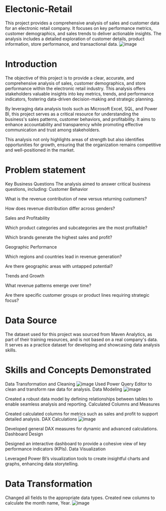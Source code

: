 # Electonic-Retail
This project provides a comprehensive analysis of sales and customer data for an electronic retail company. It focuses on key performance metrics, customer demographics, and sales trends to deliver actionable insights. The analysis includes a detailed exploration of customer details, product information, store performance, and transactional data.
![image](https://github.com/user-attachments/assets/f137d64f-8bef-4d25-8485-7d2c9c8b58ac)
# Introduction 
The objective of this project is to provide a clear, accurate, and comprehensive analysis of sales, customer demographics, and store performance within the electronic retail industry. This analysis offers stakeholders valuable insights into key metrics, trends, and performance indicators, fostering data-driven decision-making and strategic planning.

By leveraging data analysis tools such as Microsoft Excel, SQL, and Power BI, this project serves as a critical resource for understanding the business's sales patterns, customer behaviors, and profitability. It aims to enhance accountability and transparency while promoting effective communication and trust among stakeholders.

This analysis not only highlights areas of strength but also identifies opportunities for growth, ensuring that the organization remains competitive and well-positioned in the market.
# Problem statement 
Key Business Questions
The analysis aimed to answer critical business questions, including:
Customer Behavior

What is the revenue contribution of new versus returning customers?

How does revenue distribution differ across genders?

Sales and Profitability

Which product categories and subcategories are the most profitable?

Which brands generate the highest sales and profit?

Geographic Performance

Which regions and countries lead in revenue generation?

Are there geographic areas with untapped potential?

Trends and Growth

What revenue patterns emerge over time?

Are there specific customer groups or product lines requiring strategic focus?

# Data Source 
The dataset used for this project was sourced from Maven Analytics, as part of their training resources, and is not based on a real company's data. It serves as a practice dataset for developing and showcasing data analysis skills.
# Skills and Concepts Demonstrated
Data Transformation and Cleaning
![image](https://github.com/user-attachments/assets/24f7b73f-4394-4cc9-b2b9-ceba9c3b9b51)
Used Power Query Editor to clean and transform raw data for analysis.
Data Modeling
![image](https://github.com/user-attachments/assets/a17a6545-3f61-45dc-832d-1ef7878ef144)

Created a robust data model by defining relationships between tables to enable seamless analysis and reporting.
Calculated Columns and Measures

Created calculated columns for metrics such as sales and profit to support detailed analysis.
DAX Calculations
![image](https://github.com/user-attachments/assets/5e6658fd-36bc-4ef1-9ce6-709bf5124622)

Developed general DAX measures for dynamic and advanced calculations.
Dashboard Design

Designed an interactive dashboard to provide a cohesive view of key performance indicators (KPIs).
Data Visualization

Leveraged Power BI’s visualization tools to create insightful charts and graphs, enhancing data storytelling.
# Data Transformation
Changed all fields to the appropriate data types. Created new columns to calculate the month name, Year.
![image](https://github.com/user-attachments/assets/367809e7-422f-4d58-9330-0d3901ebfb0e)

